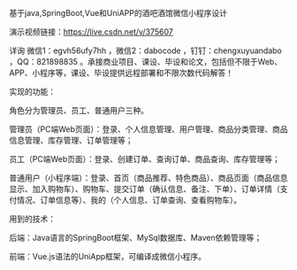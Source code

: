 基于java,SpringBoot,Vue和UniAPP的酒吧酒馆微信小程序设计

演示视频链接：https://live.csdn.net/v/375607

详询 微信1：egvh56ufy7hh ，微信2：dabocode ，钉钉：chengxuyuandabo ，QQ：821898835 。承接商业项目、课设、毕设和论文，包括但不限于Web、APP、小程序等，课设、毕设提供远程部署和不限次数代码解答！

实现的功能：

角色分为管理员、员工、普通用户三种。

管理员（PC端Web页面）：登录、个人信息管理、用户管理、商品分类管理、商品信息管理、库存管理、订单管理等；

员工（PC端Web页面）：登录、创建订单、查询订单、商品查询、库存管理等；

普通用户（小程序端）：登录、首页（商品推荐、特色商品）、商品页面（商品信息显示、加入购物车）、购物车、提交订单（确认信息、备注、下单）、订单详情（支付情况、订单信息等）、我的（个人信息、订单查询、查看购物车）。

用到的技术：

后端：Java语言的SpringBoot框架、MySql数据库、Maven依赖管理等；

前端：Vue.js语法的UniApp框架，可编译成微信小程序。
